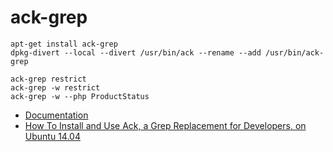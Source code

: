 # ack-grep
```shell
apt-get install ack-grep
dpkg-divert --local --divert /usr/bin/ack --rename --add /usr/bin/ack-grep

ack-grep restrict
ack-grep -w restrict
ack-grep -w --php ProductStatus
```

- [Documentation](http://beyondgrep.com/documentation/)
- [How To Install and Use Ack, a Grep Replacement for Developers, on Ubuntu 14.04](https://www.digitalocean.com/community/tutorials/how-to-install-and-use-ack-a-grep-replacement-for-developers-on-ubuntu-14-04)
